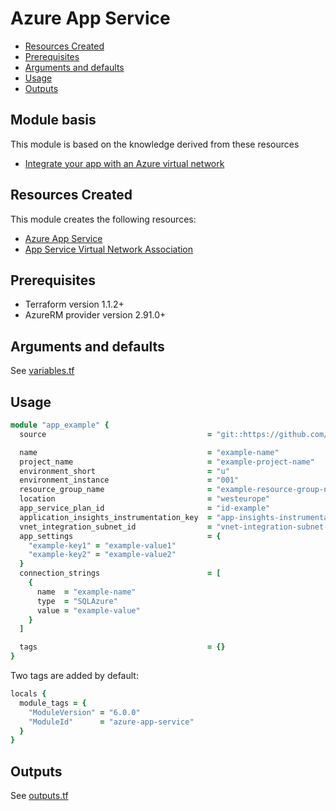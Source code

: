 # Azure App Service

- [Resources Created](#resources-created)
- [Prerequisites](#prerequisites)
- [Arguments and defaults](#arguments-and-defaults)
- [Usage](#usage)
- [Outputs](#outputs)

## Module basis

This module is based on the knowledge derived from these resources

- [Integrate your app with an Azure virtual network](https://docs.microsoft.com/en-us/azure/app-service/overview-vnet-integration)

## Resources Created

This module creates the following resources:

- [Azure App Service](https://registry.terraform.io/providers/hashicorp/azurerm/latest/docs/resources/app_service)
- [App Service Virtual Network Association](https://registry.terraform.io/providers/hashicorp/azurerm/latest/docs/resources/app_service_virtual_network_swift_connection)

## Prerequisites

- Terraform version 1.1.2+
- AzureRM provider version 2.91.0+

## Arguments and defaults

See [variables.tf](./variables.tf)

## Usage

```ruby
module "app_example" {
  source                                    = "git::https://github.com/Energinet-DataHub/geh-terraform-modules.git//azure/app-service?ref=6.0.0"

  name                                      = "example-name"
  project_name                              = "example-project-name"
  environment_short                         = "u"
  environment_instance                      = "001"
  resource_group_name                       = "example-resource-group-name"
  location                                  = "westeurope"
  app_service_plan_id                       = "id-example"
  application_insights_instrumentation_key  = "app-insights-instrumentation-key-example"
  vnet_integration_subnet_id                = "vnet-integration-subnet-id"
  app_settings                              = {
    "example-key1" = "example-value1"
    "example-key2" = "example-value2"
  }
  connection_strings                        = [
    {
      name  = "example-name"
      type  = "SQLAzure"
      value = "example-value"
    }
  ]

  tags                                      = {}
}
```

Two tags are added by default:

```ruby
locals {
  module_tags = {
    "ModuleVersion" = "6.0.0"
    "ModuleId"      = "azure-app-service"
  }
}
```

## Outputs

See [outputs.tf](./outputs.tf)
